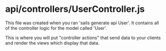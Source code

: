 # api/controllers/UserController.js

This file was created when you ran 'sails generate api User'.  It contains all of the controller logic for the model called 'User'.

This is where you will put "controller actions" that send data to your clients and render the views which display that data.


<docmeta name="displayName" value="UserController.js">
